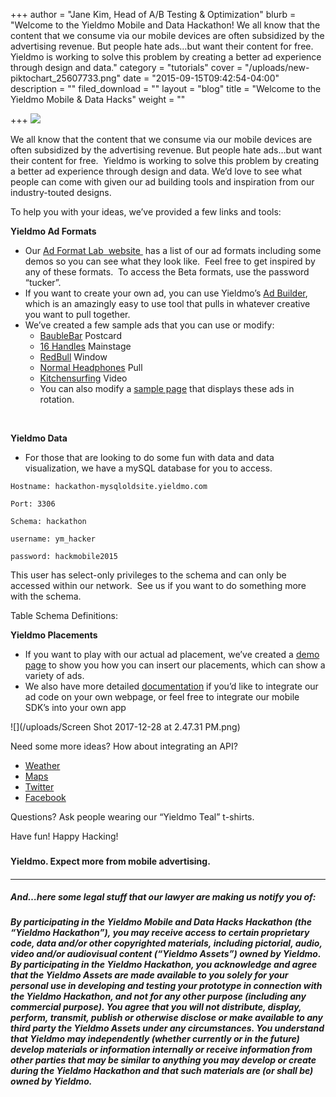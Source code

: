 +++
author = "Jane Kim, Head of A/B Testing & Optimization"
blurb = "Welcome to the Yieldmo Mobile and Data Hackathon! We all know that the content that we consume via our mobile devices are often subsidized by the advertising revenue. But people hate ads…but want their content for free. Yieldmo is working to solve this problem by creating a better ad experience through design and data."
category = "tutorials"
cover = "/uploads/new-piktochart_25607733.png"
date = "2015-09-15T09:42:54-04:00"
description = ""
filed_download = ""
layout = "blog"
title = "Welcome to the Yieldmo Mobile & Data Hacks"
weight = ""

+++
![](/uploads/blogHeader-01.png)

We all know that the content that we consume via our mobile devices are often subsidized by the advertising revenue. But people hate ads…but want their content for free.  Yieldmo is working to solve this problem by creating a better ad experience through design and data. We’d love to see what people can come with given our ad building tools and inspiration from our industry-touted designs.

To help you with your ideas, we’ve provided a few links and tools:

**Yieldmo Ad Formats**

* Our [Ad Format Lab  website ](http://adformatlaboldsite.yieldmo.com/) has a list of our ad formats including some demos so you can see what they look like.  Feel free to get inspired by any of these formats.  To access the Beta formats, use the password “tucker”.
* If you want to create your own ad, you can use Yieldmo’s [Ad Builder](http://adbuilderoldsite.yieldmo.com/#/adbuilder), which is an amazingly easy to use tool that pulls in whatever creative you want to pull together.
* We’ve created a few sample ads that you can use or modify:
  * [BaubleBar](http://adbuilderoldsite.yieldmo.com/#/share/2b494a3c-78b6-4470-a0c0-821bc1ce7ff9) Postcard
  * [16 Handles](http://adbuilderoldsite.yieldmo.com/#/share/1a946da4-9599-4274-b517-bd16950de30b) Mainstage
  * [RedBull](http://adbuilderoldsite.yieldmo.com/#/share/93669502-fd96-4472-aac1-90a20777bb3e) Window
  * [Normal Headphones](http://adbuilderoldsite.yieldmo.com/#/share/8536de1a-9105-45f3-9e29-bbe42d75a9a8) Pull
  * [Kitchensurfing](http://adbuilderoldsite.yieldmo.com/#/share/a6e571e9-67a9-4e38-9646-4d6760d91a9a) Video
  * You can also modify a [sample page](http://adformatlaboldsite.yieldmo.com/mocks/hackathon_demo/) that displays these ads in rotation.

 

**Yieldmo Data**

* For those that are looking to do some fun with data and data visualization, we have a mySQL database for you to access.

`Hostname: hackathon-mysqloldsite.yieldmo.com`

`Port: 3306`

`Schema: hackathon`

`username: ym_hacker`

`password: hackmobile2015`

This user has select-only privileges to the schema and can only be accessed within our network.  See us if you want to do something more with the schema.

Table Schema Definitions:

**Yieldmo Placements**

* If you want to play with our actual ad placement, we’ve created a [demo page](http://adformatlaboldsite.yieldmo.com/mocks/hackathon_demo/) to show you how you can insert our placements, which can show a variety of ads.
* We also have more detailed [documentation](http://s3.amazonaws.com/staticoldsite.yieldmo.com/icons/beta/PublisherYieldmoIntegrationGuide-MobileWeb.pdf) if you’d like to integrate our ad code on your own webpage, or feel free to integrate our mobile SDK’s into your own app

![](/uploads/Screen Shot 2017-12-28 at 2.47.31 PM.png)

Need some more ideas? How about integrating an API?

* [Weather](http://openweathermap.org/api)
* [Maps](http://developers.google.com/maps/?hl=en)
* [Twitter](http://dev.twitter.com/rest/public)
* [Facebook](http://developers.facebook.com/docs/graph-api/common-scenarios)

Questions? Ask people wearing our “Yieldmo Teal” t-shirts.

Have fun! Happy Hacking!

### 

#### Yieldmo. Expect more from mobile advertising.

#### 

#### 

---

##### And…here some legal stuff that our lawyer are making us notify you of:

##### By participating in the Yieldmo Mobile and Data Hacks Hackathon (the “Yieldmo Hackathon”), you may receive access to certain proprietary code, data and/or other copyrighted materials, including pictorial, audio, video and/or audiovisual content (“Yieldmo Assets”) owned by Yieldmo. By participating in the Yieldmo Hackathon, you acknowledge and agree that the Yieldmo Assets are made available to you solely for your personal use in developing and testing your prototype in connection with the Yieldmo Hackathon, and not for any other purpose (including any commercial purpose). You agree that you will not distribute, display, perform, transmit, publish or otherwise disclose or make available to any third party the Yieldmo Assets under any circumstances. You understand that Yieldmo may independently (whether currently or in the future) develop materials or information internally or receive information from other parties that may be similar to anything you may develop or create during the Yieldmo Hackathon and that such materials are (or shall be) owned by Yieldmo.